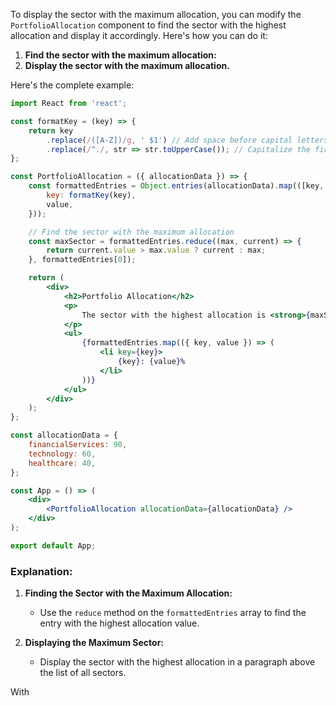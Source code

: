 To display the sector with the maximum allocation, you can modify the `PortfolioAllocation` component to find the sector with the highest allocation and display it accordingly. Here's how you can do it:

1. **Find the sector with the maximum allocation:**
2. **Display the sector with the maximum allocation.**

Here's the complete example:

```jsx
import React from 'react';

const formatKey = (key) => {
    return key
        .replace(/([A-Z])/g, ' $1') // Add space before capital letters
        .replace(/^./, str => str.toUpperCase()); // Capitalize the first letter
};

const PortfolioAllocation = ({ allocationData }) => {
    const formattedEntries = Object.entries(allocationData).map(([key, value]) => ({
        key: formatKey(key),
        value,
    }));

    // Find the sector with the maximum allocation
    const maxSector = formattedEntries.reduce((max, current) => {
        return current.value > max.value ? current : max;
    }, formattedEntries[0]);

    return (
        <div>
            <h2>Portfolio Allocation</h2>
            <p>
                The sector with the highest allocation is <strong>{maxSector.key}</strong> with <strong>{maxSector.value}%</strong>.
            </p>
            <ul>
                {formattedEntries.map(({ key, value }) => (
                    <li key={key}>
                        {key}: {value}%
                    </li>
                ))}
            </ul>
        </div>
    );
};

const allocationData = {
    financialServices: 90,
    technology: 60,
    healthcare: 40,
};

const App = () => (
    <div>
        <PortfolioAllocation allocationData={allocationData} />
    </div>
);

export default App;
```

### Explanation:

1. **Finding the Sector with the Maximum Allocation:**
   - Use the `reduce` method on the `formattedEntries` array to find the entry with the highest allocation value.

2. **Displaying the Maximum Sector:**
   - Display the sector with the highest allocation in a paragraph above the list of all sectors.

With